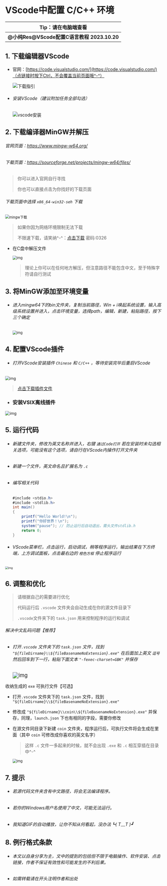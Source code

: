 # VScode中配置 C/C++ 环境

|             Tip：请在电脑端查看             |
| :-----------------------------------------: |
| **@小纯Res@VScode配置C语言教程 2023.10.20** |

## 1. 下载编辑器VScode

- 官网：[https://code.visualstudio.com/](https://code.visualstudio.com/)（点链接时按下Ctrl，不会覆盖当前页面哦^-^）

  ![下载指引](./images/vscode下载.png)

   

- ###### 安装VScode（建议附加任务全部勾选）

  ![vscode安装](./images/vscode安装.gif)

 

 

## 2. 下载编译器MinGW并解压

###### 官网页面：https://www.mingw-w64.org/

###### 下载页面：https://sourceforge.net/projects/mingw-w64/files/

> 你可以进入官网自行寻找
>
> 你也可以直接点击为你找好的下载页面

###### 下载页面中选择 `x86_64-win32-seh` 下载

<img src="./images/mingw下载.png" alt="mingw下载" style="zoom: 80%;" />

> 如果你因为网络环境限制无法下载
>
> 不限速下载，请笑纳^-^：[点击下载](https://pan.baidu.com/s/1BX8G0frUGLkMd5lL5_H_cg?qwe=0326) 密码:0326

- 在C盘中解压文件

  <img src="./images/解压mingw.gif" alt="img" style="zoom:80%;" />

  > 理论上你可以在任何地方解压，但注意路径不能包含中文，至于特殊字符请自行测试

 

 

## 3. 将MinGW添加至环境变量

- ###### 进入mingw64下的bin文件夹，复制当前路径，Win + i唤起系统设置，输入高级系统设置并进入，点击环境变量，选择path，编辑，新建，粘贴路径，按下三个确定

  <img src="./images/配置环境变量.gif" alt="img" style="zoom:80%;" />

 

 

## 4. 配置VScode插件

- ###### 打开VScode安装插件 `Chinese` 和 `C/C++` ，等待安装完毕后重启VScode

<img src="./images/安装插件.gif" alt="img" style="zoom:85%;" />

> [点击下载插件文件](https://pan.baidu.com/s/1BX8G0frUGLkMd5lL5_H_cg?qwe=0326)

- ### 安装VSIX离线插件

<img src="./images/1.jpg" alt="img" style="zoom:90%;" />



## 5. 运行代码

- ###### 新建文件夹，修改为英文名称并进入，右键 `通过Code打开` 若在安装时未勾选相关选项，可能没有这个选项，请自行在VScode内操作打开文件夹

- ###### 新建一个文件，英文命名且扩展名为 `.c` 

- ###### 编写相关代码

  ```c#
  #include <stdio.h>
  #include <stdlib.h>
  int main()
  {
      printf("Hello World!\n");
      printf("你好世界！\n");
      system("pause"); // 防止运行后自动退出，需头文件stdlib.h
      return 0;
  }
  ```

  

- ###### VScode菜单栏，点击运行，启动调试，稍等程序运行，输出结果在下方终端，上方调试面板，点击最右边的 `橙色方框` 停止程序运行

<img src="./images/运行代码.gif" alt="img" style="zoom: 60%;" />

 



## 6. 调整和优化

> 请根据自己的需要进行优化
>
> 代码运行后 `.vscode` 文件夹会自动生成在你的源文件目录下
>
> `.vscode`文件夹下的 `task.json` 用来控制程序的运行和调试

###### 解决中文乱码问题【推荐】

- ###### 打开`.vscode` 文件夹下的 `task.json` 文件，找到 `"${fileDirname}\\${fileBasenameNoExtension}.exe"` 在后面加上英文 `逗号` 然后回车到下一行，粘贴下面文本 `"-fexec-charset=GBK"` 并保存

  <img src="./images/中文乱码.png" alt="img" style="zoom: 120%;" />

   

收纳生成的 `exe` 可执行文件【可选】

- 打开`.vscode` 文件夹下的 `task.json` 文件，找到 `"${fileDirname}\\${fileBasenameNoExtension}.exe"` 

- 修改成 `"${fileDirname}\\coin\\${fileBasenameNoExtension}.exe"` 并保存，同理，`launch.json` 下也有相同的字段，需要你修改

- 在源文件同目录下新建 `coin` 文件夹，程序运行后，可执行文件将会生成在里面（其中 `coin` 可修改成你喜欢的英文名字）

  > 这样 `.c` 文件一多起来的时候，就不会出现 `.exe` 和 `.c` 相互穿插在目录中^-^

  <img src="./images/收纳exe.png" alt="img" style="zoom:80%;" />

 

 

## 7. 提示

- ###### 若源代码文件夹含有中文路径，将会无法编译程序。
- ###### 若你的Windows用户名使用了中文，可能无法运行。
- ###### 我知道GIF的自动播放，让你不知从何看起，没办法┗( T﹏T )┛

 

 

## 8. 例行格式条款

- ###### 本文以自身分享为主，文中的提到的包括但不限于电脑操作、软件安装、点击链接，作者不保证有效性和可能发生的不利后果。
- ###### 如需转载请在开头注明作者和出处